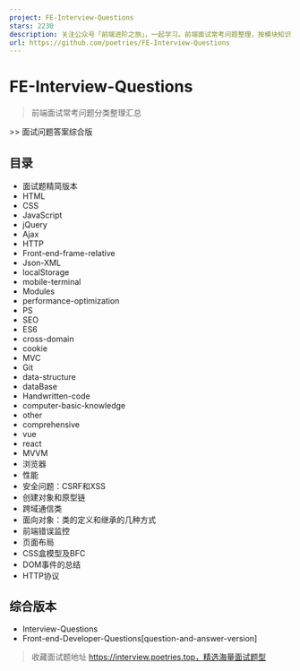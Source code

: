 ```yaml
---
project: FE-Interview-Questions
stars: 2230
description: 关注公众号「前端进阶之旅」，一起学习。前端面试常考问题整理，按模块知识点分类 Front-end-Developer-Questions by Modules and knowledge 
url: https://github.com/poetries/FE-Interview-Questions
---
```


FE-Interview-Questions
======================

> 前端面试常考问题分类整理汇总

\>> 面试问题答案综合版

目录
--

-   面试题精简版本
-   HTML
-   CSS
-   JavaScript
-   jQuery
-   Ajax
-   HTTP
-   Front-end-frame-relative
-   Json-XML
-   localStorage
-   mobile-terminal
-   Modules
-   performance-optimization
-   PS
-   SEO
-   ES6
-   cross-domain
-   cookie
-   MVC
-   Git
-   data-structure
-   dataBase
-   Handwritten-code
-   computer-basic-knowledge
-   other
-   comprehensive
-   vue
-   react
-   MVVM
-   浏览器
-   性能
-   安全问题：CSRF和XSS
-   创建对象和原型链
-   跨域通信类
-   面向对象：类的定义和继承的几种方式
-   前端错误监控
-   页面布局
-   CSS盒模型及BFC
-   DOM事件的总结
-   HTTP协议

综合版本
----

-   Interview-Questions
-   Front-end-Developer-Questions\[question-and-answer-version\]

> 收藏面试题地址 https://interview.poetries.top，精选海量面试题型
